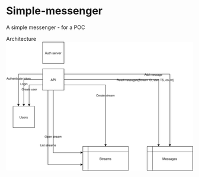 # Simple-messenger
A simple messenger - for a POC

Architecture
![alt](doc/images/architecture.svg)
